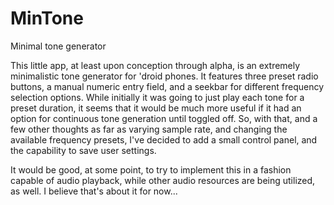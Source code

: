 # MinTone
Minimal tone generator

This little app, at least upon conception through alpha, is an extremely minimalistic tone generator for 'droid phones.  It features three preset radio buttons, a manual numeric entry field, and a seekbar for different frequency selection options.  While initially it was going to just play each tone for a preset duration, it seems that it would be much more useful if it had an option for continuous tone generation until toggled off.  So, with that, and a few other thoughts as far as varying sample rate, and changing the available frequency presets, I've decided to add a small control panel, and the capability to save user settings.

It would be good, at some point, to try to implement this in a fashion capable of audio playback, while other audio resources are being utilized, as well.  I believe that's about it for now...
